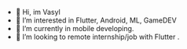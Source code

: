 - 👋 Hi, im Vasyl
- 👀 I’m interested in Flutter, Android, ML, GameDEV
- 🌱 I’m currently in mobile developing.
- 💞️ I’m looking to remote internship/job with Flutter .

